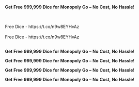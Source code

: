 <strong>Get</strong> <strong>Free</strong> <strong>999,999</strong> <strong>Dice</strong> <strong>for</strong> <strong>Monopoly</strong> <strong>Go</strong> <strong>–</strong> <strong>No</strong> <strong>Cost,</strong> <strong>No</strong> <strong>Hassle!</strong>

<br>
<br>Free Dice - https://t.co/n9w8EYHvAz
<br>
<br>Free Dice - https://t.co/n9w8EYHvAz
<br>
<br>

<strong>Get</strong> <strong>Free</strong> <strong>999,999</strong> <strong>Dice</strong> <strong>for</strong> <strong>Monopoly</strong> <strong>Go</strong> <strong>–</strong> <strong>No</strong> <strong>Cost,</strong> <strong>No</strong> <strong>Hassle!</strong>

<strong>Get</strong> <strong>Free</strong> <strong>999,999</strong> <strong>Dice</strong> <strong>for</strong> <strong>Monopoly</strong> <strong>Go</strong> <strong>–</strong> <strong>No</strong> <strong>Cost,</strong> <strong>No</strong> <strong>Hassle!</strong>

<strong>Get</strong> <strong>Free</strong> <strong>999,999</strong> <strong>Dice</strong> <strong>for</strong> <strong>Monopoly</strong> <strong>Go</strong> <strong>–</strong> <strong>No</strong> <strong>Cost,</strong> <strong>No</strong> <strong>Hassle!</strong>

<strong>Get</strong> <strong>Free</strong> <strong>999,999</strong> <strong>Dice</strong> <strong>for</strong> <strong>Monopoly</strong> <strong>Go</strong> <strong>–</strong> <strong>No</strong> <strong>Cost,</strong> <strong>No</strong> <strong>Hassle!</strong>

